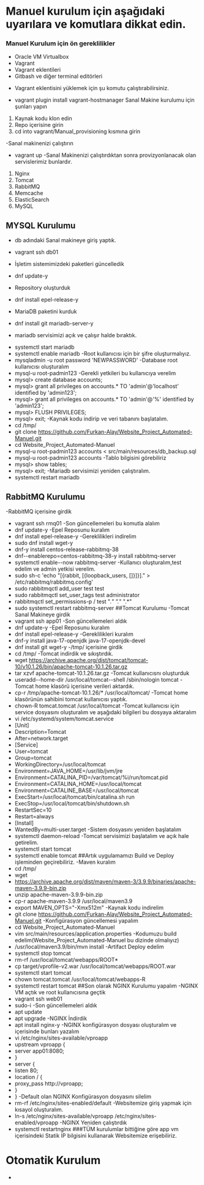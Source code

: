 # Manuel kurulum için aşağıdaki uyarılara ve komutlara dikkat edin.
### Manuel Kurulum için ön gereklilikler
*  Oracle VM Virtualbox
* Vagrant
* Vagrant eklentileri
* Gitbash ve diğer terminal editörleri
- Vagrant eklentisini yüklemek için şu komutu çalıştırabilirsiniz.
* vagrant plugin install vagrant-hostmanager
 Sanal Makine kurulumu için şunları yapın
 1. Kaynak kodu klon edin
 2. Repo içerisine girin
 3. cd into vagrant/Manual_provisioning kısmına girin
 
 -Sanal makinenizi çalıştırın
 * vagrant up
 -Sanal Makinenizi çalıştırdıktan sonra provizyonlanacak olan servislerimiz bunlardır.
 1. Nginx
 2. Tomcat
 3. RabbitMQ
 4. Memcache
 5. ElasticSearch
 6. MySQL
 
 ## MYSQL Kurulumu
 - db adındaki Sanal makineye giriş yaptık.
 * vagrant ssh db01
 - İşletim sistemimizdeki paketleri güncelledik
 * dnf update-y
 - Repository oluşturduk
 * dnf install epel-release-y
 - MariaDB paketini kurduk
 * dnf install git mariadb-server-y
 - mariadb servisimizi açık ve çalışır halde bıraktık.
 * systemctl start mariadb
 * systemctl enable mariadb
 -Root kullanıcısı için bir şifre oluşturmalıyız.
 * mysqladmin -u root password 'NEWPASSWORD'
 -Database root kullanıcısı oluşturalım
 * mysql-u root-padmin123
 -Gerekli yetkileri bu kullanıcıya verelim
 * mysql> create database accounts;
 * mysql> grant all privileges on accounts.* TO 'admin'@'localhost' identified by 'admin123';
 * mysql> grant all privileges on accounts.* TO 'admin'@'%' identified by 'admin123';
 * mysql> FLUSH PRIVILEGES;
 * mysql> exit;
 -Kaynak kodu indirip ve veri tabanını başlatalım.
 * cd /tmp/
 * git clone https://github.com/Furkan-Alay/Website_Project_Automated-Manuel.git
 * cd Website_Project_Automated-Manuel
 * mysql-u root-padmin123 accounts < src/main/resources/db_backup.sql
 * mysql-u root-padmin123 accounts
 -Tablo bilgisini görebiliriz
 * mysql> show tables;
 * mysql> exit;
 -Mariadb servisimizi yeniden çalıştıralım.
 * systemctl restart mariadb
 ## RabbitMQ Kurulumu
 -RabbitMQ içerisine girdik
 * vagrant ssh rmq01
 -Son güncellemeleri bu komutla alalım
 * dnf update-y
 -Epel Reposunu kuralım
 * dnf install epel-release-y
 -Gereklilikleri indirelim
 * sudo dnf install wget-y
 * dnf-y install centos-release-rabbitmq-38
 * dnf--enablerepo=centos-rabbitmq-38-y install rabbitmq-server
 * systemctl enable--now rabbitmq-server
 -Kullanıcı oluşturalım,test edelim ve admin yetkisi verelim.
 * sudo sh-c 'echo "[{rabbit, [{loopback_users, []}]}]." > /etc/rabbitmq/rabbitmq.config'
 * sudo rabbitmqctl add_user test test
 * sudo rabbitmqctl set_user_tags test administrator
 * rabbitmqctl set_permissions-p / test ".*" ".*" ".*"
 * sudo systemctl restart rabbitmq-server
 ##Tomcat Kurulumu
 -Tomcat Sanal Makineye girdik
 * vagrant ssh app01
 -Son güncellemeleri aldık
 * dnf update-y
 -Epel Reposunu kuralım
 * dnf install epel-release-y
 -Gereklilikleri kuralım
 * dnf-y install java-17-openjdk java-17-openjdk-devel
 * dnf install git wget-y
 -/tmp/ içerisine girdik
 * cd /tmp/
 -Tomcat indirdik ve sıkıştırdık.
 * wget https://archive.apache.org/dist/tomcat/tomcat-10/v10.1.26/bin/apache-tomcat-10.1.26.tar.gz
 * tar xzvf apache-tomcat-10.1.26.tar.gz
 -Tomcat kullanıcısnı oluşturduk
 * useradd--home-dir /usr/local/tomcat--shell /sbin/nologin tomcat
-Tomcat home klasörü içerisine verileri aktardık.
 * cp-r /tmp/apache-tomcat-10.1.26/* /usr/local/tomcat/
-Tomcat home klasörünün sahibini tomcat kullanıcısı yaptık.
 * chown-R tomcat.tomcat /usr/local/tomcat
-Tomcat kullanıcısı için service dosyasını oluşturalım ve aşağıdaki bilgileri bu dosyaya aktaralım
 * vi /etc/systemd/system/tomcat.service
 * [Unit]
 * Description=Tomcat
 * After=network.target
 * [Service]
 * User=tomcat
 * Group=tomcat
 * WorkingDirectory=/usr/local/tomcat
 * Environment=JAVA_HOME=/usr/lib/jvm/jre
 * Environment=CATALINA_PID=/var/tomcat/%i/run/tomcat.pid
 * Environment=CATALINA_HOME=/usr/local/tomcat
 * Environment=CATALINE_BASE=/usr/local/tomcat
 * ExecStart=/usr/local/tomcat/bin/catalina.sh run
 * ExecStop=/usr/local/tomcat/bin/shutdown.sh
 * RestartSec=10
 * Restart=always
 * [Install]
 * WantedBy=multi-user.target
-Sistem dosyasını yeniden başlatalım
* systemctl daemon-reload
-Tomcat servisimizi başlatalım ve açık hale getirelim.
* systemctl start tomcat
* systemctl enable tomcat
##Artık uygulamamızı Build ve Deploy işleminden geçirebiliriz.
-Maven kuralım
 * cd /tmp/
 * wget
 * https://archive.apache.org/dist/maven/maven-3/3.9.9/binaries/apache-maven-3.9.9-bin.zip
 * unzip apache-maven-3.9.9-bin.zip
 * cp-r apache-maven-3.9.9 /usr/local/maven3.9
 * export MAVEN_OPTS="-Xmx512m"
-Kaynak kodu indirelim
* git clone https://github.com/Furkan-Alay/Website_Project_Automated-Manuel.git
-Konfigürasyon güncellemesi yapalım
 * cd Website_Project_Automated-Manuel
 * vim src/main/resources/application.properties
-Kodumuzu build edelim(Website_Project_Automated-Manuel bu dizinde olmalıyız)
* /usr/local/maven3.9/bin/mvn install
-Artifact Deploy edelim
 * systemctl stop tomcat
 * rm-rf /usr/local/tomcat/webapps/ROOT*
 * cp target/vprofile-v2.war /usr/local/tomcat/webapps/ROOT.war
 * systemctl start tomcat
 * chown tomcat.tomcat /usr/local/tomcat/webapps-R
 * systemctl restart tomcat
 ##Son olarak NGINX Kurulumu yapalım
 -NGINX VM açtık ve root kullanıcısına geçtik
 * vagrant ssh web01
 * sudo-i
 -Son güncellemeleri aldık
 * apt update
 * apt upgrade
 -NGINX İndirdik
 * apt install nginx-y
 -NGINX konfigürasyon dosyası oluşturalım ve içerisinde bunları yazalım
 * vi /etc/nginx/sites-available/vproapp
 * upstream vproapp {
 * server app01:8080;
 * }
 * server {
 * listen 80;
 * location / {
 * proxy_pass http://vproapp;
 * }
 * }
 -Default olan NGINX Konfigürasyon dosyasını silelim
 * rm-rf /etc/nginx/sites-enabled/default
 -Websitemize giriş yapmak için kısayol oluşturalım.
 * ln-s /etc/nginx/sites-available/vproapp /etc/nginx/sites-enabled/vproapp
 -NGINX Yeniden çalıştırdık
 * systemctl restartnginx
###TÜM kurulumlar bittiğine göre app vm içerisindeki Statik IP bilgisini kullanarak Websitemize erişebiliriz.

# Otomatik Kurulum
- 
